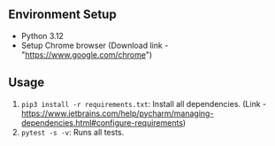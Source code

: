 ## Environment Setup
- Python 3.12
- Setup Chrome browser (Download link - "https://www.google.com/chrome")

## Usage
1. `pip3 install -r requirements.txt`:  Install all dependencies. (Link - https://www.jetbrains.com/help/pycharm/managing-dependencies.html#configure-requirements)
2. `pytest -s -v`:  Runs all tests.

